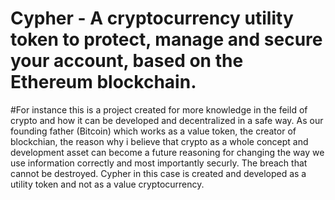 # Cypher - A cryptocurrency utility token to protect, manage and secure your account, based on the Ethereum blockchain. 
#For instance this is a project created for more knowledge in the feild of crypto and how it can be developed and decentralized in a safe way. As our founding father (Bitcoin) which works as a value token, the creator of blockchian, the reason why i believe that crypto as a whole concept and development asset can become a future reasoning for changing the way we use information correctly and most importantly securly. The breach that cannot be destroyed. Cypher in this case is created and developed as a utility token and not as a value cryptocurrency. 
